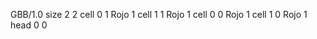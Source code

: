 <gs-board without-header> GBB/1.0
size 2 2
cell 0 1 Rojo 1 
cell 1 1 Rojo 1 
cell 0 0 Rojo 1 
cell 1 0 Rojo 1 
head 0 0 </gs-board>
